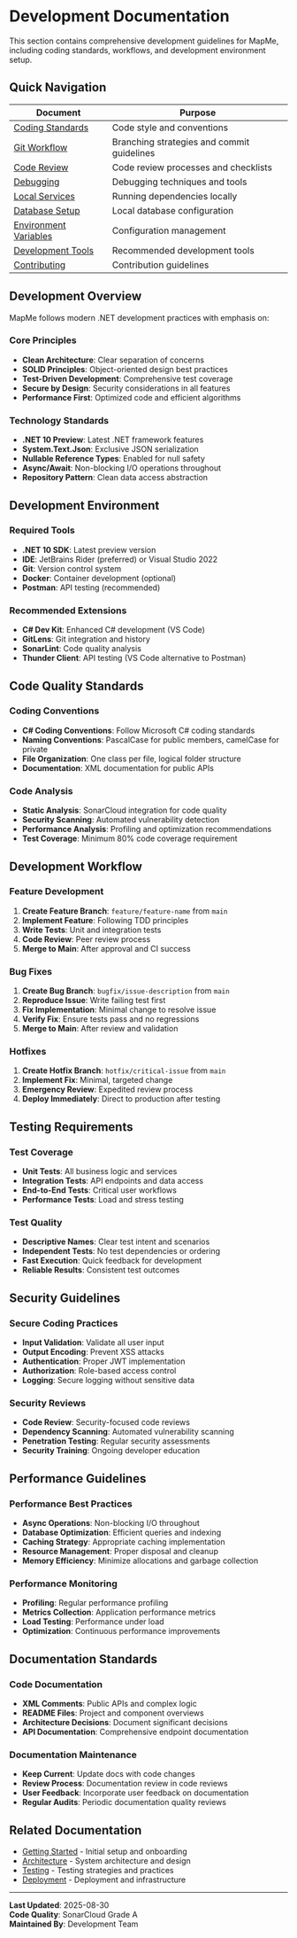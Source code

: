 # Development Documentation

This section contains comprehensive development guidelines for MapMe, including coding standards, workflows, and development environment setup.

## Quick Navigation

| Document | Purpose |
|----------|----------|
| [Coding Standards](./coding-standards.md) | Code style and conventions |
| [Git Workflow](./git-workflow.md) | Branching strategies and commit guidelines |
| [Code Review](./code-review.md) | Code review processes and checklists |
| [Debugging](./debugging.md) | Debugging techniques and tools |
| [Local Services](./local-services.md) | Running dependencies locally |
| [Database Setup](./database-setup.md) | Local database configuration |
| [Environment Variables](./environment-variables.md) | Configuration management |
| [Development Tools](./tools.md) | Recommended development tools |
| [Contributing](./contributing.md) | Contribution guidelines |

## Development Overview

MapMe follows modern .NET development practices with emphasis on:

### Core Principles
- **Clean Architecture**: Clear separation of concerns
- **SOLID Principles**: Object-oriented design best practices
- **Test-Driven Development**: Comprehensive test coverage
- **Secure by Design**: Security considerations in all features
- **Performance First**: Optimized code and efficient algorithms

### Technology Standards
- **.NET 10 Preview**: Latest .NET framework features
- **System.Text.Json**: Exclusive JSON serialization
- **Nullable Reference Types**: Enabled for null safety
- **Async/Await**: Non-blocking I/O operations throughout
- **Repository Pattern**: Clean data access abstraction

## Development Environment

### Required Tools
- **.NET 10 SDK**: Latest preview version
- **IDE**: JetBrains Rider (preferred) or Visual Studio 2022
- **Git**: Version control system
- **Docker**: Container development (optional)
- **Postman**: API testing (recommended)

### Recommended Extensions
- **C# Dev Kit**: Enhanced C# development (VS Code)
- **GitLens**: Git integration and history
- **SonarLint**: Code quality analysis
- **Thunder Client**: API testing (VS Code alternative to Postman)

## Code Quality Standards

### Coding Conventions
- **C# Coding Conventions**: Follow Microsoft C# coding standards
- **Naming Conventions**: PascalCase for public members, camelCase for private
- **File Organization**: One class per file, logical folder structure
- **Documentation**: XML documentation for public APIs

### Code Analysis
- **Static Analysis**: SonarCloud integration for code quality
- **Security Scanning**: Automated vulnerability detection
- **Performance Analysis**: Profiling and optimization recommendations
- **Test Coverage**: Minimum 80% code coverage requirement

## Development Workflow

### Feature Development
1. **Create Feature Branch**: `feature/feature-name` from `main`
2. **Implement Feature**: Following TDD principles
3. **Write Tests**: Unit and integration tests
4. **Code Review**: Peer review process
5. **Merge to Main**: After approval and CI success

### Bug Fixes
1. **Create Bug Branch**: `bugfix/issue-description` from `main`
2. **Reproduce Issue**: Write failing test first
3. **Fix Implementation**: Minimal change to resolve issue
4. **Verify Fix**: Ensure tests pass and no regressions
5. **Merge to Main**: After review and validation

### Hotfixes
1. **Create Hotfix Branch**: `hotfix/critical-issue` from `main`
2. **Implement Fix**: Minimal, targeted change
3. **Emergency Review**: Expedited review process
4. **Deploy Immediately**: Direct to production after testing

## Testing Requirements

### Test Coverage
- **Unit Tests**: All business logic and services
- **Integration Tests**: API endpoints and data access
- **End-to-End Tests**: Critical user workflows
- **Performance Tests**: Load and stress testing

### Test Quality
- **Descriptive Names**: Clear test intent and scenarios
- **Independent Tests**: No test dependencies or ordering
- **Fast Execution**: Quick feedback for development
- **Reliable Results**: Consistent test outcomes

## Security Guidelines

### Secure Coding Practices
- **Input Validation**: Validate all user input
- **Output Encoding**: Prevent XSS attacks
- **Authentication**: Proper JWT implementation
- **Authorization**: Role-based access control
- **Logging**: Secure logging without sensitive data

### Security Reviews
- **Code Review**: Security-focused code reviews
- **Dependency Scanning**: Automated vulnerability scanning
- **Penetration Testing**: Regular security assessments
- **Security Training**: Ongoing developer education

## Performance Guidelines

### Performance Best Practices
- **Async Operations**: Non-blocking I/O throughout
- **Database Optimization**: Efficient queries and indexing
- **Caching Strategy**: Appropriate caching implementation
- **Resource Management**: Proper disposal and cleanup
- **Memory Efficiency**: Minimize allocations and garbage collection

### Performance Monitoring
- **Profiling**: Regular performance profiling
- **Metrics Collection**: Application performance metrics
- **Load Testing**: Performance under load
- **Optimization**: Continuous performance improvements

## Documentation Standards

### Code Documentation
- **XML Comments**: Public APIs and complex logic
- **README Files**: Project and component overviews
- **Architecture Decisions**: Document significant decisions
- **API Documentation**: Comprehensive endpoint documentation

### Documentation Maintenance
- **Keep Current**: Update docs with code changes
- **Review Process**: Documentation review in code reviews
- **User Feedback**: Incorporate user feedback on documentation
- **Regular Audits**: Periodic documentation quality reviews

## Related Documentation

- [Getting Started](../getting-started/README.md) - Initial setup and onboarding
- [Architecture](../architecture/README.md) - System architecture and design
- [Testing](../testing/README.md) - Testing strategies and practices
- [Deployment](../deployment/README.md) - Deployment and infrastructure

---

**Last Updated**: 2025-08-30  
**Code Quality**: SonarCloud Grade A  
**Maintained By**: Development Team
